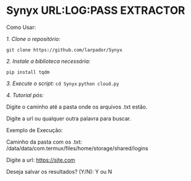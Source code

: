 # Synyx URL:LOG:PASS EXTRACTOR

Como Usar:

*1. Clone o repositório:*

```git clone https://github.com/larpador/Synyx```

*2. Instale a biblioteca necessária:*

```pip install tqdm```

*3. Execute o script:*
```cd Synyx```
```python cloud.py```

*4. Tutorial pós:*

Digite o caminho até a pasta onde os arquivos .txt estão.

Digite a url ou qualquer outra palavra para buscar.

Exemplo de Execução:

Caminho da pasta com os .txt: /data/data/com.termux/files/home/storage/shared/logins

Digite a url: https://site.com

Deseja salvar os resultados? (Y/N): Y ou N
